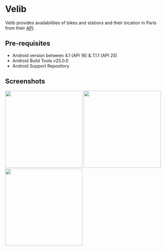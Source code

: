 Velib
=====

Velib provides availabilities of bikes and stations and their location in Paris from their [API](https://opendata.paris.fr/api/records/1.0/search/?dataset=stations-velib-disponibilites-en-temps-reel&rows=100&facet=banking&facet=bonus&facet=status&facet=contract_name).

Pre-requisites
--------------

- Android version between 4.1 (API 16) & 7.1.1 (API 25)
- Android Build Tools v25.0.0
- Android Support Repository

Screenshots
-----------
<img src="https://imgur.com/SMQllbC.png" width="250"> <img src="https://imgur.com/hnEKgwH.png" width="250"> <img src="https://imgur.com/Re02uNz.png" width="250"> 
 
